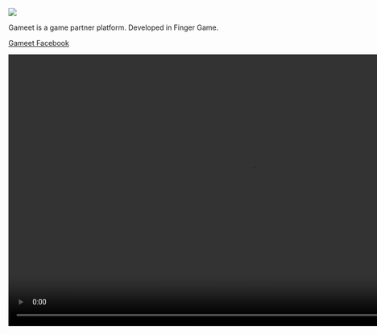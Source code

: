 ![](/guanweichen/projects/gameet/logo.png)

Gameet is a game partner platform. Developed in Finger Game.

<a href="https://www.facebook.com/GameetPlay" target="_blank">Gameet Facebook</a>

<video width="960" height="540" controls>
  <source src="/guanweichen/projects/gameet/306269516_614860270034746_3077557423769764850_n.mp4" type="video/mp4">
</video>
